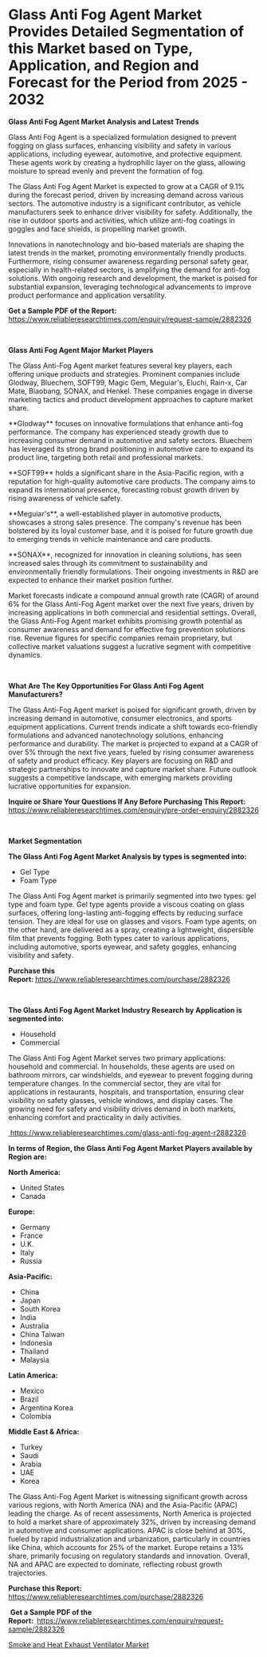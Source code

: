 <p><h1>Glass Anti Fog Agent Market Provides Detailed Segmentation of this Market based on Type, Application, and Region and Forecast for the Period from 2025 - 2032</h1></p><p><strong>Glass Anti Fog Agent Market Analysis and Latest Trends</strong></p>
<p><p>Glass Anti Fog Agent is a specialized formulation designed to prevent fogging on glass surfaces, enhancing visibility and safety in various applications, including eyewear, automotive, and protective equipment. These agents work by creating a hydrophilic layer on the glass, allowing moisture to spread evenly and prevent the formation of fog.</p><p>The Glass Anti Fog Agent Market is expected to grow at a CAGR of 9.1% during the forecast period, driven by increasing demand across various sectors. The automotive industry is a significant contributor, as vehicle manufacturers seek to enhance driver visibility for safety. Additionally, the rise in outdoor sports and activities, which utilize anti-fog coatings in goggles and face shields, is propelling market growth. </p><p>Innovations in nanotechnology and bio-based materials are shaping the latest trends in the market, promoting environmentally friendly products. Furthermore, rising consumer awareness regarding personal safety gear, especially in health-related sectors, is amplifying the demand for anti-fog solutions. With ongoing research and development, the market is poised for substantial expansion, leveraging technological advancements to improve product performance and application versatility.</p></p>
<p><strong>Get a Sample PDF of the Report:&nbsp;</strong> <a href="https://www.reliableresearchtimes.com/enquiry/request-sample/2882326?utm_campaign=2230&utm_medium=2&utm_source=Github&utm_content=ia&utm_term=13032025&utm_id=glass-anti-fog-agent">https://www.reliableresearchtimes.com/enquiry/request-sample/2882326</a></p>
<p>&nbsp;</p>
<p><strong>Glass Anti Fog Agent Major Market Players</strong></p>
<p><p>The Glass Anti-Fog Agent market features several key players, each offering unique products and strategies. Prominent companies include Glodway, Bluechem, SOFT99, Magic Gem, Meguiar's, Eluchi, Rain-x, Car Mate, Biaobang, SONAX, and Henkel. These companies engage in diverse marketing tactics and product development approaches to capture market share.</p><p>**Glodway** focuses on innovative formulations that enhance anti-fog performance. The company has experienced steady growth due to increasing consumer demand in automotive and safety sectors. Bluechem has leveraged its strong brand positioning in automotive care to expand its product line, targeting both retail and professional markets.</p><p>**SOFT99** holds a significant share in the Asia-Pacific region, with a reputation for high-quality automotive care products. The company aims to expand its international presence, forecasting robust growth driven by rising awareness of vehicle safety.</p><p>**Meguiar's**, a well-established player in automotive products, showcases a strong sales presence. The company's revenue has been bolstered by its loyal customer base, and it is poised for future growth due to emerging trends in vehicle maintenance and care products.</p><p>**SONAX**, recognized for innovation in cleaning solutions, has seen increased sales through its commitment to sustainability and environmentally friendly formulations. Their ongoing investments in R&D are expected to enhance their market position further.</p><p>Market forecasts indicate a compound annual growth rate (CAGR) of around 6% for the Glass Anti-Fog Agent market over the next five years, driven by increasing applications in both commercial and residential settings. Overall, the Glass Anti-Fog Agent market exhibits promising growth potential as consumer awareness and demand for effective fog prevention solutions rise. Revenue figures for specific companies remain proprietary, but collective market valuations suggest a lucrative segment with competitive dynamics.</p></p>
<p>&nbsp;</p>
<p><strong>What Are The Key Opportunities For Glass Anti Fog Agent Manufacturers?</strong></p>
<p><p>The Glass Anti-Fog Agent market is poised for significant growth, driven by increasing demand in automotive, consumer electronics, and sports equipment applications. Current trends indicate a shift towards eco-friendly formulations and advanced nanotechnology solutions, enhancing performance and durability. The market is projected to expand at a CAGR of over 5% through the next five years, fueled by rising consumer awareness of safety and product efficacy. Key players are focusing on R&D and strategic partnerships to innovate and capture market share. Future outlook suggests a competitive landscape, with emerging markets providing lucrative opportunities for expansion.</p></p>
<p><strong>Inquire or Share Your Questions If Any Before Purchasing This Report:</strong> <a href="https://www.reliableresearchtimes.com/enquiry/pre-order-enquiry/2882326?utm_campaign=2230&utm_medium=2&utm_source=Github&utm_content=ia&utm_term=13032025&utm_id=glass-anti-fog-agent">https://www.reliableresearchtimes.com/enquiry/pre-order-enquiry/2882326</a></p>
<p>&nbsp;</p>
<p><strong>Market Segmentation</strong></p>
<p><strong>The Glass Anti Fog Agent Market Analysis by types is segmented into:</strong></p>
<p><ul><li>Gel Type</li><li>Foam Type</li></ul></p>
<p><p>The Glass Anti Fog Agent market is primarily segmented into two types: gel type and foam type. Gel type agents provide a viscous coating on glass surfaces, offering long-lasting anti-fogging effects by reducing surface tension. They are ideal for use on glasses and visors. Foam type agents, on the other hand, are delivered as a spray, creating a lightweight, dispersible film that prevents fogging. Both types cater to various applications, including automotive, sports eyewear, and safety goggles, enhancing visibility and safety.</p></p>
<p><strong>Purchase this Report:&nbsp;</strong><a href="https://www.reliableresearchtimes.com/purchase/2882326?utm_campaign=2230&utm_medium=2&utm_source=Github&utm_content=ia&utm_term=13032025&utm_id=glass-anti-fog-agent">https://www.reliableresearchtimes.com/purchase/2882326</a></p>
<p>&nbsp;</p>
<p><strong>The Glass Anti Fog Agent Market Industry Research by Application is segmented into:</strong></p>
<p><ul><li>Household</li><li>Commercial</li></ul></p>
<p><p>The Glass Anti Fog Agent Market serves two primary applications: household and commercial. In households, these agents are used on bathroom mirrors, car windshields, and eyewear to prevent fogging during temperature changes. In the commercial sector, they are vital for applications in restaurants, hospitals, and transportation, ensuring clear visibility on safety glasses, vehicle windows, and display cases. The growing need for safety and visibility drives demand in both markets, enhancing comfort and practicality in daily activities.</p></p>
<p><a href="https://www.reliableresearchtimes.com/glass-anti-fog-agent-r2882326?utm_campaign=2230&utm_medium=2&utm_source=Github&utm_content=ia&utm_term=13032025&utm_id=glass-anti-fog-agent">&nbsp;https://www.reliableresearchtimes.com/glass-anti-fog-agent-r2882326</a></p>
<p><strong>In terms of Region, the Glass Anti Fog Agent Market Players available by Region are:</strong></p>
<p>
    <p> <strong> North America: </strong>
        <ul>
            <li>United States</li>
            <li>Canada</li>
        </ul>
        </p> 
    <p> <strong> Europe: </strong>
        <ul>
            <li>Germany</li>
            <li>France</li>
            <li>U.K.</li>
            <li>Italy</li>
            <li>Russia</li>
        </ul>
        </p> 
    <p> <strong> Asia-Pacific: </strong>
        <ul>
            <li>China</li>
            <li>Japan</li>
            <li>South Korea</li>
            <li>India</li>
            <li>Australia</li>
            <li>China Taiwan</li>
            <li>Indonesia</li>
            <li>Thailand</li>
            <li>Malaysia</li>
        </ul>
        </p> 
    <p> <strong> Latin America: </strong>
        <ul>
            <li>Mexico</li>
            <li>Brazil</li>
            <li>Argentina Korea</li>
            <li>Colombia</li>
        </ul>
        </p> 
    <p> <strong> Middle East & Africa: </strong>
        <ul>
            <li>Turkey</li>
            <li>Saudi</li>
            <li>Arabia</li>
            <li>UAE</li>
            <li>Korea</li>
        </ul>
    </p>
    </p>
<p><p>The Glass Anti-Fog Agent Market is witnessing significant growth across various regions, with North America (NA) and the Asia-Pacific (APAC) leading the charge. As of recent assessments, North America is projected to hold a market share of approximately 32%, driven by increasing demand in automotive and consumer applications. APAC is close behind at 30%, fueled by rapid industrialization and urbanization, particularly in countries like China, which accounts for 25% of the market. Europe retains a 13% share, primarily focusing on regulatory standards and innovation. Overall, NA and APAC are expected to dominate, reflecting robust growth trajectories.</p></p>
<p><strong>Purchase this Report: </strong><a href="https://www.reliableresearchtimes.com/purchase/2882326?utm_campaign=2230&utm_medium=2&utm_source=Github&utm_content=ia&utm_term=13032025&utm_id=glass-anti-fog-agent">https://www.reliableresearchtimes.com/purchase/2882326</a></p>
<p>&nbsp;<strong>Get a Sample PDF of the Report:&nbsp;&nbsp;</strong><a href="https://www.reliableresearchtimes.com/enquiry/request-sample/2882326?utm_campaign=2230&utm_medium=2&utm_source=Github&utm_content=ia&utm_term=13032025&utm_id=glass-anti-fog-agent">https://www.reliableresearchtimes.com/enquiry/request-sample/2882326</a></p>
<p><strong></strong></p>
<p><p><a href="https://github.com/luckyshygirl/Market-Research-Report-List-7/blob/main/smoke-and-heat-exhaust-ventilator-market.md?utm_campaign=2230&utm_medium=2&utm_source=Github&utm_content=ia&utm_term=13032025&utm_id=glass-anti-fog-agent">Smoke and Heat Exhaust Ventilator Market</a></p></p>